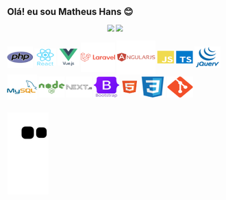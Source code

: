 ## Olá! eu sou Matheus Hans 😊

<div align="center" display="block">
  <img height="180em" src="https://github-readme-stats.vercel.app/api?username=Hans-Oliveira&show_icons=true&theme=dark&include_all_commits=true&count_private=true"/>
  <img height="180em" src="https://github-readme-stats.vercel.app/api/top-langs/?username=Hans-Oliveira&layout=compact&langs_count=7&theme=dark"/>
</div>

<div style="display: inline_block"><br>
  <img align="center" alt="Hans-PHP" height="50" width="60" src="https://raw.githubusercontent.com/devicons/devicon/master/icons/php/php-original.svg">
  <img align="center" alt="Hans-React" height="40" width="50" src="https://raw.githubusercontent.com/devicons/devicon/master/icons/react/react-original-wordmark.svg">
  <img align="center" alt="Hans-Vue" height="40" width="50" src="https://raw.githubusercontent.com/devicons/devicon/master/icons/vuejs/vuejs-original-wordmark.svg">
  <img align="center" alt="Hans-Laravel" height="70" width="80" src="https://raw.githubusercontent.com/devicons/devicon/master/icons/laravel/laravel-original-wordmark.svg">
  <img align="center" alt="Hans-Angular" height="80" width="90" src="https://raw.githubusercontent.com/devicons/devicon/master/icons/angularjs/angularjs-plain-wordmark.svg">
  <img align="center" alt="Hans-Js" height="30" width="40" src="https://raw.githubusercontent.com/devicons/devicon/master/icons/javascript/javascript-plain.svg">
  <img align="center" alt="Hans-Ts" height="30" width="40" src="https://raw.githubusercontent.com/devicons/devicon/master/icons/typescript/typescript-plain.svg">
  <img align="center" alt="Hans-jQuery" height="50" width="60" src="https://raw.githubusercontent.com/devicons/devicon/master/icons/jquery/jquery-plain-wordmark.svg">
  <img align="center" alt="Hans-MySQL" height="60" width="70" src="https://raw.githubusercontent.com/devicons/devicon/master/icons/mysql/mysql-original-wordmark.svg">
  <img align="center" alt="Hans-Node" height="50" width="60" src="https://raw.githubusercontent.com/devicons/devicon/master/icons/nodejs/nodejs-plain-wordmark.svg">
  <img align="center" alt="Hans-next" height="50" width="60" src="https://raw.githubusercontent.com/devicons/devicon/master/icons/nextjs/nextjs-line-wordmark.svg">
  <img align="center" alt="Hans-Bootstrap" height="50" width="60" src="https://raw.githubusercontent.com/devicons/devicon/master/icons/bootstrap/bootstrap-original-wordmark.svg">  
  <img align="center" alt="Hans-HTML" height="30" width="40" src="https://raw.githubusercontent.com/devicons/devicon/master/icons/html5/html5-original.svg">
  <img align="center" alt="Hans-CSS" height="50" width="60" src="https://raw.githubusercontent.com/devicons/devicon/master/icons/css3/css3-original.svg">
  <img align="center" alt="Hans-Git" height="50" width="60" src="https://raw.githubusercontent.com/devicons/devicon/master/icons/git/git-original.svg">
</div>

##

<div> 
  
  ![Snake animation](https://github.com/Hans-Oliveira/Hans-Oliveira/blob/output/github-contribution-grid-snake.svg)
 
</div>

  
